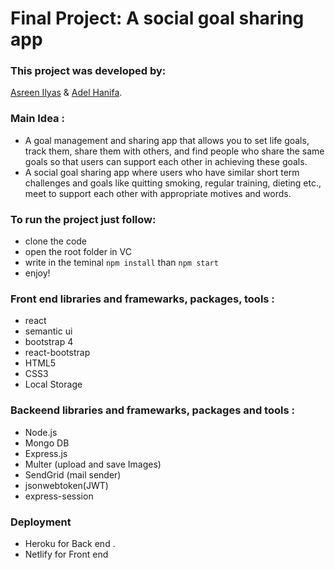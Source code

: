 # Final Project: A social goal sharing app

### This project was developed by: 
 [Asreen Ilyas](https://asreen.github.io/cv_portfolios/myPortfolioAsreen/) &
 [Adel Hanifa](https://adelhanifa.github.io/portfolio/).

### Main Idea :
 - A goal management and sharing app that allows you to set life goals, track them, share them with others, and find people who share the same goals so that users can support each other in achieving these goals.
 - A social goal sharing app where users who have similar short term challenges and goals like quitting smoking, regular training, dieting etc., meet to support each other with appropriate motives and words.

### To run the project just follow:
  - clone the code
  - open the root folder in VC
  - write in the teminal `npm install` than `npm start`
  - enjoy!

### Front end libraries and framewarks, packages, tools :
  - react
  - semantic ui
  - bootstrap 4
  - react-bootstrap
  - HTML5
  - CSS3
  - Local Storage 

### Backeend libraries and framewarks, packages and tools :
 - Node.js 
 - Mongo DB
 - Express.js
 - Multer (upload and save Images)
 - SendGrid (mail sender)
 - jsonwebtoken(JWT)
 - express-session
 
 ### Deployment 
 - Heroku for Back end .
 - Netlify for Front end
